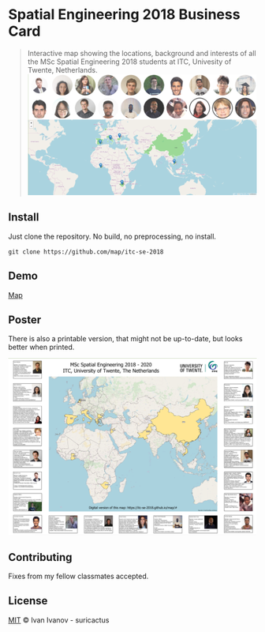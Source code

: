 # Spatial Engineering 2018 Business Card

> Interactive map showing the locations, background and interests of all the MSc Spatial Engineering 2018 students at ITC, Univesity of Twente, Netherlands.
![Screenshot of the interactive map](./images/screenshot.png)

## Install

Just clone the repository. No build, no preprocessing, no install.
```
git clone https://github.com/map/itc-se-2018
```

## Demo

[Map](https://itc-se-2018.github.io/map/)

## Poster

There is also a printable version, that might not be up-to-date, but looks better when printed.

![Poster](./images/poster.png)

## Contributing

Fixes from my fellow classmates accepted.

## License

[MIT](../LICENSE) © Ivan Ivanov - suricactus

